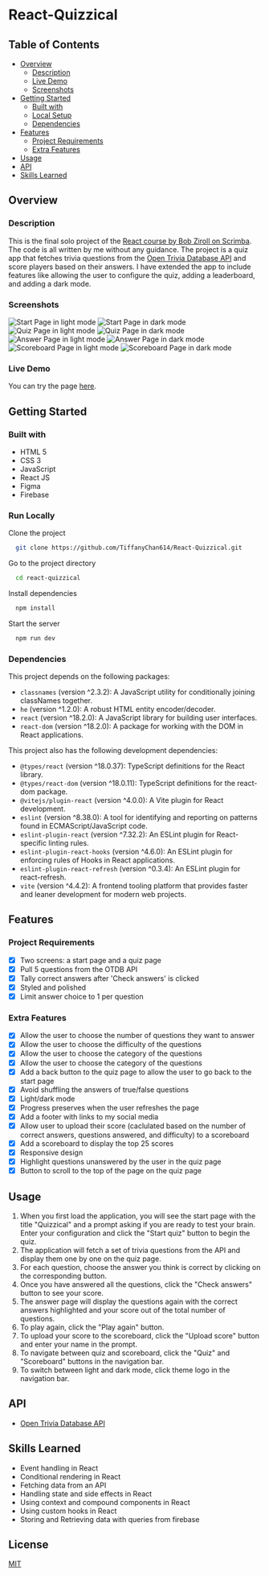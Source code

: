 # React-Quizzical

## Table of Contents

- [Overview](#overview)
  - [Description](#description)
  - [Live Demo](#live-demo)
  - [Screenshots](#screenshots)
- [Getting Started](#getting-started)
  - [Built with](#built-with)
  - [Local Setup](#local-setup)
  - [Dependencies](#dependencies)
- [Features](#features)
  - [Project Requirements](#project-requirements)
  - [Extra Features](#extra-features)
- [Usage](#usage)
- [API](#api)
- [Skills Learned](#skills-learned)

## Overview

### Description

This is the final solo project of the [React course by Bob Ziroll on Scrimba](https://scrimba.com/learn/learnreact). The code is all written by me without any guidance. The project is a quiz app that fetches trivia questions from the [Open Trivia Database API](https://opentdb.com/) and score players based on their answers. I have extended the app to include features like allowing the user to configure the quiz, adding a leaderboard, and adding a dark mode.

### Screenshots
![Start Page in light mode](./screenshots/light-start.png)
![Start Page in dark mode](./screenshots/dark-start.png)
![Quiz Page in light mode](./screenshots/light-question.png)
![Quiz Page in dark mode](./screenshots/dark-question.png)
![Answer Page in light mode](./screenshots/light-check.png)
![Answer Page in dark mode](./screenshots/dark-check.png)
![Scoreboard Page in light mode](./screenshots/light-scoreboard.png)
![Scoreboard Page in dark mode](./screenshots/dark-scoreboard.png)

### Live Demo

You can try the page [here](https://quizzical987.netlify.app).

## Getting Started

### Built with

- HTML 5
- CSS 3
- JavaScript
- React JS
- Figma
- Firebase

### Run Locally

Clone the project

```bash
  git clone https://github.com/TiffanyChan614/React-Quizzical.git
```

Go to the project directory

```bash
  cd react-quizzical
```

Install dependencies

```bash
  npm install
```

Start the server

```bash
  npm run dev
```

### Dependencies

This project depends on the following packages:

- `classnames` (version ^2.3.2): A JavaScript utility for conditionally joining classNames together.
- `he` (version ^1.2.0): A robust HTML entity encoder/decoder.
- `react` (version ^18.2.0): A JavaScript library for building user interfaces.
- `react-dom` (version ^18.2.0): A package for working with the DOM in React applications.

This project also has the following development dependencies:

- `@types/react` (version ^18.0.37): TypeScript definitions for the React library.
- `@types/react-dom` (version ^18.0.11): TypeScript definitions for the react-dom package.
- `@vitejs/plugin-react` (version ^4.0.0): A Vite plugin for React development.
- `eslint` (version ^8.38.0): A tool for identifying and reporting on patterns found in ECMAScript/JavaScript code.
- `eslint-plugin-react` (version ^7.32.2): An ESLint plugin for React-specific linting rules.
- `eslint-plugin-react-hooks` (version ^4.6.0): An ESLint plugin for enforcing rules of Hooks in React applications.
- `eslint-plugin-react-refresh` (version ^0.3.4): An ESLint plugin for react-refresh.
- `vite` (version ^4.4.2): A frontend tooling platform that provides faster and leaner development for modern web projects.

## Features

### Project Requirements

- [x] Two screens: a start page and a quiz page
- [x] Pull 5 questions from the OTDB API
- [x] Tally correct answers after 'Check answers' is clicked
- [x] Styled and polished
- [x] Limit answer choice to 1 per question

### Extra Features

- [x] Allow the user to choose the number of questions they want to answer
- [x] Allow the user to choose the difficulty of the questions
- [x] Allow the user to choose the category of the questions
- [x] Allow the user to choose the category of the questions
- [x] Add a back button to the quiz page to allow the user to go back to the start page
- [x] Avoid shuffling the answers of true/false questions
- [x] Light/dark mode
- [x] Progress preserves when the user refreshes the page
- [x] Add a footer with links to my social media
- [x] Allow user to upload their score (caclulated based on the number of correct answers, questions answered, and difficulty) to a scoreboard
- [x] Add a scoreboard to display the top 25 scores
- [x] Responsive design
- [x] Highlight questions unanswered by the user in the quiz page
- [x] Button to scroll to the top of the page on the quiz page

## Usage

1. When you first load the application, you will see the start page with the title "Quizzical" and a prompt asking if you are ready to test your brain. Enter your configuration and click the "Start quiz" button to begin the quiz.
2. The application will fetch a set of trivia questions from the API and display them one by one on the quiz page.
3. For each question, choose the answer you think is correct by clicking on the corresponding button.
4. Once you have answered all the questions, click the "Check answers" button to see your score.
5. The answer page will display the questions again with the correct answers highlighted and your score out of the total number of questions.
6. To play again, click the "Play again" button.
7. To upload your score to the scoreboard, click the "Upload score" button and enter your name in the prompt.
8. To navigate between quiz and scoreboard, click the "Quiz" and "Scoreboard" buttons in the navigation bar.
9. To switch between light and dark mode, click theme logo in the navigation bar.

## API

- [Open Trivia Database API](https://opentdb.com/)

## Skills Learned

- Event handling in React
- Conditional rendering in React
- Fetching data from an API
- Handling state and side effects in React
- Using context and compound components in React
- Using custom hooks in React
- Storing and Retrieving data with queries from firebase

## License

[MIT](https://choosealicense.com/licenses/mit/)
